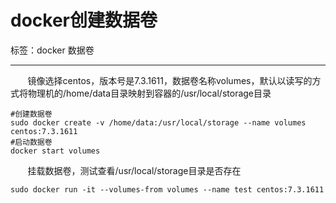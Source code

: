 
# docker创建数据卷

标签：docker 数据卷

---
&#160; &#160; &#160; &#160;镜像选择centos，版本号是7.3.1611，数据卷名称volumes，默认以读写的方式将物理机的/home/data目录映射到容器的/usr/local/storage目录
```
#创建数据卷
sudo docker create -v /home/data:/usr/local/storage --name volumes centos:7.3.1611
#启动数据卷
docker start volumes
```
&#160; &#160; &#160; &#160;挂载数据卷，测试查看/usr/local/storage目录是否存在
```
sudo docker run -it --volumes-from volumes --name test centos:7.3.1611
```
